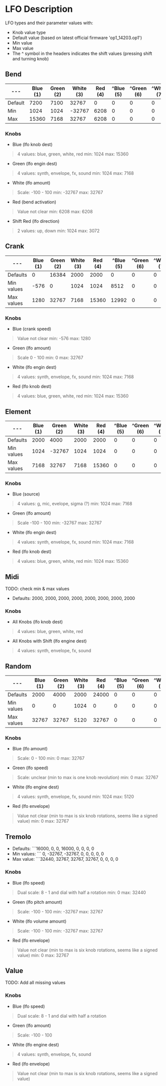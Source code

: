# LFO Description

LFO types and their parameter values with:

 - Knob value type
 - Default value (based on latest official firmware 'op1_14203.op1')
 - Min value
 - Max value
 - The ^ symbol in the headers indicates the shift values (pressing shift and turning knob)


## Bend

 | ---        | Blue (1) | Green (2) | White (3) | Red (4) | ^Blue (5) | ^Green (6) | ^White  (7) | ^Red (8) |
 | ---        | ---      | ---       | ---       | ---     | ---       | ---        | ---         | ---      |
 | Default    |     7200 |      7100 |     32767 |       0 |         0 |          0 |           0 |     2048 |
 | Min        |     1024 |      1024 |    -32767 |    6208 |         0 |          0 |           0 |     1024 |
 | Max        |    15360 |      7168 |     32767 |    6208 |         0 |          0 |           0 |     3072 |

### Knobs

 - Blue (lfo knob dest)
 > 4 values: blue, green, white, red
 > min: 1024
 > max: 15360

 - Green (lfo engin dest)
 > 4 values: synth, envelope, fx, sound
 > min: 1024
 > max: 7168

 - White (lfo amount)
 > Scale: -100 - 100
 > min: -32767
 > max: 32767

 - Red (bend activation)
 > Value not clear
 > min: 6208
 > max: 6208

 - Shift Red (lfo direction)
 > 2 values: up, down
 > min: 1024
 > max: 3072


## Crank

 | ---        | Blue (1) | Green (2) | White (3) | Red (4) | ^Blue (5) | ^Green (6) | ^White  (7) | ^Red (8) |
 | ---        | ---      | ---       | ---       | ---     | ---       | ---        | ---         | ---      |
 | Defaults   |        0 |     16384 |      2000 |    2000 |         0 |          0 |           0 |        0 |
 | Min values |     -576 |         0 |      1024 |    1024 |      8512 |          0 |           0 |        0 |
 | Max values |     1280 |     32767 |      7168 |   15360 |     12992 |          0 |           0 |        0 |

### Knobs

 - Blue (crank speed)
 > Value not clear
 > min: -576
 > max: 1280

 - Green (lfo amount)
 > Scale 0 - 100
 > min: 0
 > max: 32767

 - White (lfo engin dest)
 > 4 values: synth, envelope, fx, sound
 > min: 1024
 > max: 7168

 - Red (lfo knob dest)
 > 4 values: blue, green, white, red
 > min: 1024
 > max: 15360


## Element

 | ---        | Blue (1) | Green (2) | White (3) | Red (4) | ^Blue (5) | ^Green (6) | ^White  (7) | ^Red (8) |
 | ---        | ---      | ---       | ---       | ---     | ---       | ---        | ---         | ---      |
 | Defaults   |     2000 |      4000 |      2000 |    2000 |         0 |          0 |           0 |        0 |
 | Min values |     1024 |    -32767 |      1024 |    1024 |         0 |          0 |           0 |        0 |
 | Max values |     7168 |     32767 |      7168 |   15360 |         0 |          0 |           0 |        0 |

### Knobs

 - Blue (source)
 > 4 values: g, mic, evelope, sigma (?)
 > min: 1024
 > max: 7168

 - Green (lfo amount)
 > Scale -100 - 100
 > min: -32767
 > max: 32767

 - White (lfo engin dest)
 > 4 values: synth, envelope, fx, sound
 > min: 1024
 > max: 7168

 - Red (lfo knob dest)
 > 4 values: blue, green, white, red
 > min: 1024
 > max: 15360


## Midi

TODO: check min & max values

 * Defaults: 2000, 2000, 2000, 2000, 2000, 2000, 2000, 2000

### Knobs

 - All Knobs (lfo knob dest)
 > 4 values: blue, green, white, red

 - All Knobs with Shift (lfo engine dest)
 > 4 values: synth, envelope, fx, sound


## Random

 | ---        | Blue (1) | Green (2) | White (3) | Red (4) | ^Blue (5) | ^Green (6) | ^White  (7) | ^Red (8) |
 | ---        | ---      | ---       | ---       | ---     | ---       | ---        | ---         | ---      |
 | Defaults   |     2000 |      4000 |      2000 |   24000 |         0 |          0 |           0 |        0 |
 | Min values |        0 |         0 |      1024 |       0 |         0 |          0 |           0 |        0 |
 | Max values |    32767 |     32767 |      5120 |   32767 |         0 |          0 |           0 |        0 |

### Knobs

 - Blue (lfo amount)
 > Scale: 0 - 100
 > min: 0
 > max: 32767

 - Green (lfo speed)
 > Scale: unclear (min to max is one knob revolution)
 > min: 0
 > max: 32767

 - White (lfo engine dest)
 > 4 values: synth, envelope, fx, sound
 > min: 1024
 > max: 5120

 - Red (lfo envelope)
 > Value not clear (min to max is six knob rotations, seems like a signed value)
 > min: 0
 > max: 32767


## Tremolo

 * Defaults:   ```16000,      0,      0, 16000, 0, 0, 0, 0
 * Min values: ```    0, -32767, -32767,     0, 0, 0, 0, 0
 * Max value:  ```32440,  32767,  32767, 32767, 0, 0, 0, 0

### Knobs

 - Blue (lfo speed)
 > Dual scale: 8 - 1 and dial with half a rotation
 > min: 0
 > max: 32440

 - Green (lfo pitch amount)
 > Scale: -100 - 100
 > min: -32767
 > max: 32767

 - White (lfo volume amount)
 > Scale: -100 - 100
 > min: -32767
 > max: 32767

 - Red (lfo envelope)
 > Value not clear (min to max is six knob rotations, seems like a signed value)
 > min: 0
 > max: 32767


## Value

TODO: Add all missing values

### Knobs

 - Blue (lfo speed)
 > Dual scale: 8 - 1 and dial with half a rotation

 - Green (lfo amount)
 > Scale: -100 - 100

 - White (lfo engine dest)
 > 4 values: synth, envelope, fx, sound

 - Red (lfo envelope)
 > Value not clear (min to max is six knob rotations, seems like a signed value)





